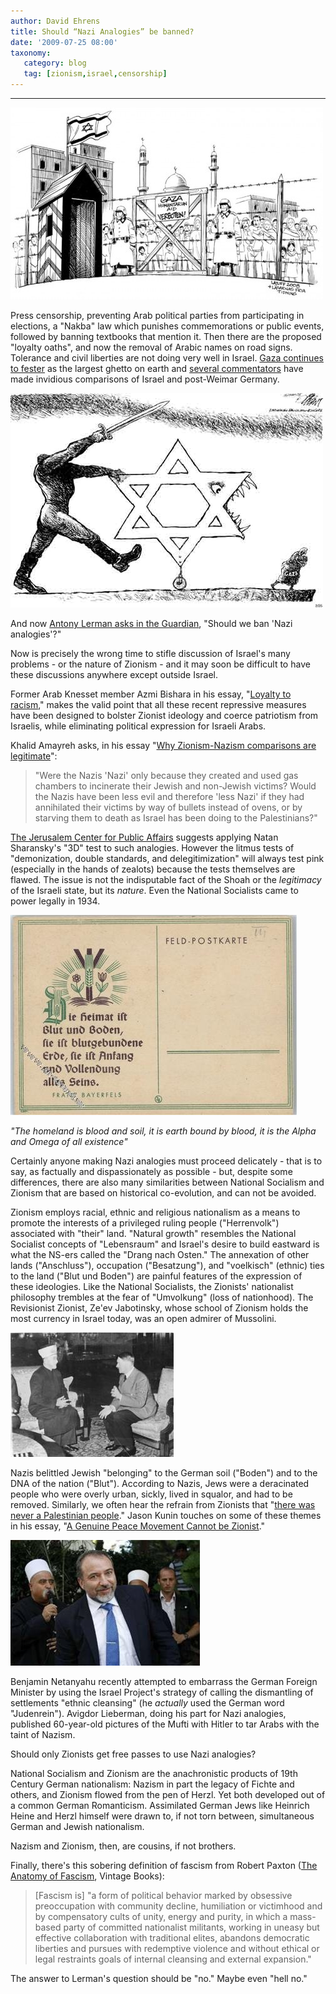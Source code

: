 ```yaml
---
author: David Ehrens
title: Should “Nazi Analogies” be banned?
date: '2009-07-25 08:00'
taxonomy:
   category: blog
   tag: [zionism,israel,censorship]
---
```

---

![](gaza-ghetto.jpg)

Press censorship, preventing Arab political parties from participating in elections, a "Nakba" law which punishes commemorations or public events, followed by banning textbooks that mention it. Then there are the proposed "loyalty oaths", and now the removal of Arabic names on road signs. Tolerance and civil liberties are not doing very well in Israel. [Gaza continues to fester](http://www.adbusters.org/magazine/83/gaza.html) as the largest ghetto on earth and [several commentators](http://www.normanfinkelstein.com/deutschland-uber-alles/) have made invidious comparisons of Israel and post-Weimar Germany.

![](oliphant-cartoon.jpg)

And now [Antony Lerman asks in the Guardian](http://www.guardian.co.uk/commentisfree/2009/jul/24/israel-nazi-analogies-ban), "Should we ban 'Nazi analogies'?"

Now is precisely the wrong time to stifle discussion of Israel's many problems - or the nature of Zionism - and it may soon be difficult to have these discussions anywhere except outside Israel.

Former Arab Knesset member Azmi Bishara in his essay, "[Loyalty to racism](http://sabbah.biz/mt/archives/2009/06/23/loyalty-to-racism/)," makes the valid point that all these recent repressive measures have been designed to bolster Zionist ideology and coerce patriotism from Israelis, while eliminating political expression for Israeli Arabs.

Khalid Amayreh asks, in his essay "[Why Zionism-Nazism comparisons are legitimate](http://www.thepeoplesvoice.org/cgi-bin/blogs/voices.php/2008/04/16/p24803#more24803)":

> "Were the Nazis 'Nazi' only because they created and used gas chambers to incinerate their Jewish and non-Jewish victims? Would the Nazis have been less evil and therefore 'less Nazi' if they had annihilated their victims by way of bullets instead of ovens, or by starving them to death as Israel has been doing to the Palestinians?"

[The Jerusalem Center for Public Affairs](http://www.jcpa.org/JCPA/Templates/ShowPage.asp?DBID=1&LNGID=1&TMID=111&FID=381&PID=470&IID=1526) suggests applying Natan Sharansky's "3D" test to such analogies. However the litmus tests of "demonization, double standards, and delegitimization" will always test pink (especially in the hands of zealots) because the tests themselves are flawed. The issue is not the indisputable fact of the Shoah or the _legitimacy_ of the Israeli state, but its _nature_. Even the National Socialists came to power legally in 1934.

![](blut-boden.jpg)

*"The homeland is blood and soil, it is earth bound by blood, it is the Alpha and Omega of all existence"*

Certainly anyone making Nazi analogies must proceed delicately - that is to say, as factually and dispassionately as possible - but, despite some differences, there are also many similarities between National Socialism and Zionism that are based on historical co-evolution, and can not be avoided.

Zionism employs racial, ethnic and religious nationalism as a means to promote the interests of a privileged ruling people ("Herrenvolk") associated with "their" land. "Natural growth" resembles the National Socialist concepts of "Lebensraum" and Israel's desire to build eastward is what the NS-ers called the "Drang nach Osten." The annexation of other lands ("Anschluss"), occupation ("Besatzung"), and "voelkisch" (ethnic) ties to the land ("Blut und Boden") are painful features of the expression of these ideologies. Like the National Socialists, the Zionists' nationalist philosophy trembles at the fear of "Umvolkung" (loss of nationhood). The Revisionist Zionist, Ze'ev Jabotinsky, whose school of Zionism holds the most currency in Israel today, was an open admirer of Mussolini.

![](mufti-hitler.jpg)

Nazis belittled Jewish "belonging" to the German soil ("Boden") and to the DNA of the nation ("Blut"). According to Nazis, Jews were a deracinated people who were overly urban, sickly, lived in squalor, and had to be removed. Similarly, we often hear the refrain from Zionists that "[there was never a Palestinian people](http://www.masada2000.org/been-had.html)." Jason Kunin touches on some of these themes in his essay, "[A Genuine Peace Movement Cannot be Zionist](http://www.zmag.org/znet/viewArticle/18478)."

![](lieberman.jpg)

Benjamin Netanyahu recently attempted to embarrass the German Foreign Minister by using the Israel Project's strategy of calling the dismantling of settlements "ethnic cleansing" (he _actually_ used the German word "Judenrein"). Avigdor Lieberman, doing his part for Nazi analogies, published 60-year-old pictures of the Mufti with Hitler to tar Arabs with the taint of Nazism.

Should only Zionists get free passes to use Nazi analogies?

National Socialism and Zionism are the anachronistic products of 19th Century German nationalism: Nazism in part the legacy of Fichte and others, and Zionism flowed from the pen of Herzl. Yet both developed out of a common German Romanticism. Assimilated German Jews like Heinrich Heine and Herzl himself were drawn to, if not torn between, simultaneous German and Jewish nationalism.

Nazism and Zionism, then, are cousins, if not brothers.

Finally, there's this sobering definition of fascism from Robert Paxton ([The Anatomy of Fascism](http://www.amazon.com/Anatomy-Fascism-Robert-O-Paxton/dp/1400033918/), Vintage Books):

> [Fascism is] "a form of political behavior marked by obsessive preoccupation with community decline, humiliation or victimhood and by compensatory cults of unity, energy and purity, in which a mass-based party of committed nationalist militants, working in uneasy but effective collaboration with traditional elites, abandons democratic liberties and pursues with redemptive violence and without ethical or legal restraints goals of internal cleansing and external expansion."

The answer to Lerman's question should be "no." Maybe even "hell no."
